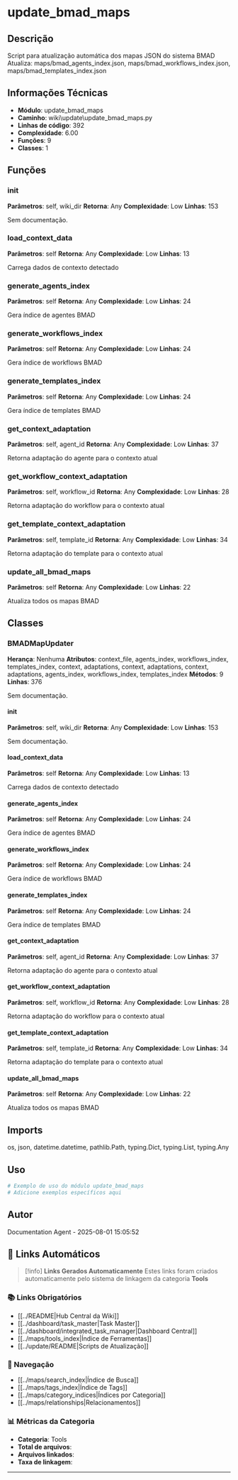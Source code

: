 # update_bmad_maps

## Descrição

Script para atualização automática dos mapas JSON do sistema BMAD
Atualiza: maps/bmad_agents_index.json, maps/bmad_workflows_index.json, maps/bmad_templates_index.json

## Informações Técnicas

- **Módulo**: update_bmad_maps
- **Caminho**: wiki\update\update_bmad_maps.py
- **Linhas de código**: 392
- **Complexidade**: 6.00
- **Funções**: 9
- **Classes**: 1

## Funções

### __init__

**Parâmetros**: self, wiki_dir
**Retorna**: Any
**Complexidade**: Low
**Linhas**: 153

Sem documentação.

### load_context_data

**Parâmetros**: self
**Retorna**: Any
**Complexidade**: Low
**Linhas**: 13

Carrega dados de contexto detectado

### generate_agents_index

**Parâmetros**: self
**Retorna**: Any
**Complexidade**: Low
**Linhas**: 24

Gera índice de agentes BMAD

### generate_workflows_index

**Parâmetros**: self
**Retorna**: Any
**Complexidade**: Low
**Linhas**: 24

Gera índice de workflows BMAD

### generate_templates_index

**Parâmetros**: self
**Retorna**: Any
**Complexidade**: Low
**Linhas**: 24

Gera índice de templates BMAD

### get_context_adaptation

**Parâmetros**: self, agent_id
**Retorna**: Any
**Complexidade**: Low
**Linhas**: 37

Retorna adaptação do agente para o contexto atual

### get_workflow_context_adaptation

**Parâmetros**: self, workflow_id
**Retorna**: Any
**Complexidade**: Low
**Linhas**: 28

Retorna adaptação do workflow para o contexto atual

### get_template_context_adaptation

**Parâmetros**: self, template_id
**Retorna**: Any
**Complexidade**: Low
**Linhas**: 34

Retorna adaptação do template para o contexto atual

### update_all_bmad_maps

**Parâmetros**: self
**Retorna**: Any
**Complexidade**: Low
**Linhas**: 22

Atualiza todos os mapas BMAD

## Classes

### BMADMapUpdater

**Herança**: Nenhuma
**Atributos**: context_file, agents_index, workflows_index, templates_index, context, adaptations, context, adaptations, context, adaptations, agents_index, workflows_index, templates_index
**Métodos**: 9
**Linhas**: 376

Sem documentação.

#### __init__

**Parâmetros**: self, wiki_dir
**Retorna**: Any
**Complexidade**: Low
**Linhas**: 153

Sem documentação.

#### load_context_data

**Parâmetros**: self
**Retorna**: Any
**Complexidade**: Low
**Linhas**: 13

Carrega dados de contexto detectado

#### generate_agents_index

**Parâmetros**: self
**Retorna**: Any
**Complexidade**: Low
**Linhas**: 24

Gera índice de agentes BMAD

#### generate_workflows_index

**Parâmetros**: self
**Retorna**: Any
**Complexidade**: Low
**Linhas**: 24

Gera índice de workflows BMAD

#### generate_templates_index

**Parâmetros**: self
**Retorna**: Any
**Complexidade**: Low
**Linhas**: 24

Gera índice de templates BMAD

#### get_context_adaptation

**Parâmetros**: self, agent_id
**Retorna**: Any
**Complexidade**: Low
**Linhas**: 37

Retorna adaptação do agente para o contexto atual

#### get_workflow_context_adaptation

**Parâmetros**: self, workflow_id
**Retorna**: Any
**Complexidade**: Low
**Linhas**: 28

Retorna adaptação do workflow para o contexto atual

#### get_template_context_adaptation

**Parâmetros**: self, template_id
**Retorna**: Any
**Complexidade**: Low
**Linhas**: 34

Retorna adaptação do template para o contexto atual

#### update_all_bmad_maps

**Parâmetros**: self
**Retorna**: Any
**Complexidade**: Low
**Linhas**: 22

Atualiza todos os mapas BMAD

## Imports

os, json, datetime.datetime, pathlib.Path, typing.Dict, typing.List, typing.Any

## Uso

```python
# Exemplo de uso do módulo update_bmad_maps
# Adicione exemplos específicos aqui
```

## Autor

Documentation Agent - 2025-08-01 15:05:52

## 🔗 **Links Automáticos**

> [!info] **Links Gerados Automaticamente**
> Estes links foram criados automaticamente pelo sistema de linkagem da categoria **Tools**

### **📚 Links Obrigatórios**
- [[../README|Hub Central da Wiki]]
- [[../dashboard/task_master|Task Master]]
- [[../dashboard/integrated_task_manager|Dashboard Central]]
- [[../maps/tools_index|Índice de Ferramentas]]
- [[../update/README|Scripts de Atualização]]

### **🧭 Navegação**
- [[../maps/search_index|Índice de Busca]]
- [[../maps/tags_index|Índice de Tags]]
- [[../maps/category_indices|Índices por Categoria]]
- [[../maps/relationships|Relacionamentos]]

### **📊 Métricas da Categoria**
- **Categoria**: Tools
- **Total de arquivos**: <!-- Contador automático -->
- **Arquivos linkados**: <!-- Contador automático -->
- **Taxa de linkagem**: <!-- Percentual automático -->

---

